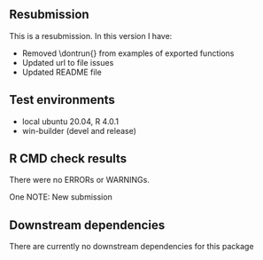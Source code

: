 ## Resubmission
This is a resubmission. In this version I have:

* Removed \dontrun{} from examples of exported functions
* Updated url to file issues
* Updated README file

## Test environments
* local ubuntu 20.04, R 4.0.1
* win-builder (devel and release)

## R CMD check results
There were no ERRORs or WARNINGs.

One NOTE:
New submission

## Downstream dependencies
There are currently no downstream dependencies for this package
